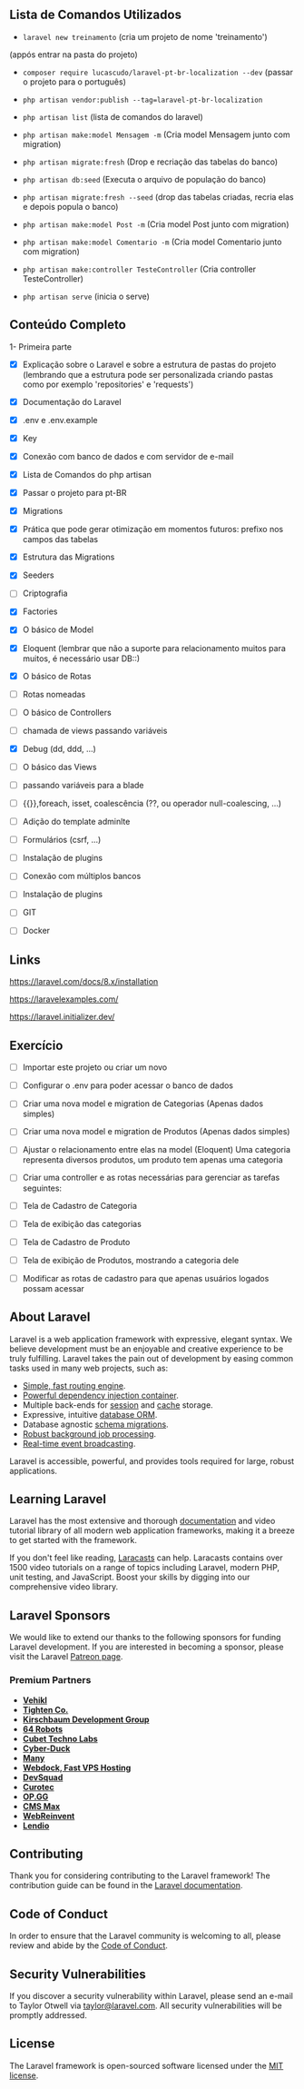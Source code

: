 ## Lista de Comandos Utilizados

- `laravel new treinamento` (cria um projeto de nome 'treinamento')

(appós entrar na pasta do projeto)

- `composer require lucascudo/laravel-pt-br-localization --dev` (passar o projeto para o português)
- `php artisan vendor:publish --tag=laravel-pt-br-localization`

- `php artisan list` (lista de comandos do laravel)

- `php artisan make:model Mensagem -m` (Cria model Mensagem junto com migration)
- `php artisan migrate:fresh` (Drop e recriação das tabelas do banco)
- `php artisan db:seed` (Executa o arquivo de população do banco)
- `php artisan migrate:fresh --seed` (drop das tabelas criadas, recria elas e depois popula o banco)
- `php artisan make:model Post -m` (Cria model Post junto com migration)
- `php artisan make:model Comentario -m` (Cria model Comentario junto com migration)
- `php artisan make:controller TesteController` (Cria controller TesteController)
- `php artisan serve` (inicia o serve)


## Conteúdo Completo

1- Primeira parte

- [X]   Explicação sobre o Laravel e sobre a estrutura de pastas do projeto (lembrando que a 
            estrutura pode ser personalizada criando pastas como por exemplo 'repositories' e 'requests')

- [x] Documentação do Laravel

- [X] .env e .env.example
- [x] Key
- [x] Conexão com banco de dados e com servidor de e-mail

- [x] Lista de Comandos do php artisan

- [x] Passar o projeto para pt-BR

- [x] Migrations
- [x] Prática que pode gerar otimização em momentos futuros: prefixo nos campos das tabelas
- [x] Estrutura das Migrations
- [x] Seeders
- [ ] Criptografia
- [x] Factories

- [x] O básico de Model
- [x] Eloquent (lembrar que não a suporte para relacionamento muitos para muitos, é necessário usar DB::)

- [x] O básico de Rotas
- [ ] Rotas nomeadas
- [ ] O básico de Controllers
- [ ] chamada de views passando variáveis
- [x] Debug (dd, ddd, ...)

- [ ] O básico das Views
- [ ] passando variáveis para a blade
- [ ] {{}},foreach, isset, coalescência (??, ou operador null-coalescing, ...)

- [ ] Adição do template adminlte

- [ ] Formulários (csrf, ...)
- [ ] Instalação de plugins

- [ ] Conexão com múltiplos bancos

- [ ] Instalação de plugins

- [ ] GIT

- [ ] Docker

## Links

https://laravel.com/docs/8.x/installation

https://laravelexamples.com/

https://laravel.initializer.dev/



## Exercício

- [ ] Importar este projeto ou criar um novo
- [ ] Configurar o .env para poder acessar o banco de dados

- [ ] Criar uma nova model e migration de Categorias (Apenas dados simples)
- [ ] Criar uma nova model e migration de Produtos (Apenas dados simples)

- [ ] Ajustar o relacionamento entre elas na model (Eloquent)
        Uma categoria representa diversos produtos, um produto tem apenas uma categoria


- [ ] Criar uma controller e as rotas necessárias para gerenciar as tarefas seguintes:

- [ ] Tela de Cadastro de Categoria
- [ ] Tela de exibição das categorias

- [ ] Tela de Cadastro de Produto
- [ ] Tela de exibição de Produtos, mostrando a categoria dele

- [ ] Modificar as rotas de cadastro para que apenas usuários logados possam acessar













## About Laravel

Laravel is a web application framework with expressive, elegant syntax. We believe development must be an enjoyable and creative experience to be truly fulfilling. Laravel takes the pain out of development by easing common tasks used in many web projects, such as:

- [Simple, fast routing engine](https://laravel.com/docs/routing).
- [Powerful dependency injection container](https://laravel.com/docs/container).
- Multiple back-ends for [session](https://laravel.com/docs/session) and [cache](https://laravel.com/docs/cache) storage.
- Expressive, intuitive [database ORM](https://laravel.com/docs/eloquent).
- Database agnostic [schema migrations](https://laravel.com/docs/migrations).
- [Robust background job processing](https://laravel.com/docs/queues).
- [Real-time event broadcasting](https://laravel.com/docs/broadcasting).

Laravel is accessible, powerful, and provides tools required for large, robust applications.

## Learning Laravel

Laravel has the most extensive and thorough [documentation](https://laravel.com/docs) and video tutorial library of all modern web application frameworks, making it a breeze to get started with the framework.

If you don't feel like reading, [Laracasts](https://laracasts.com) can help. Laracasts contains over 1500 video tutorials on a range of topics including Laravel, modern PHP, unit testing, and JavaScript. Boost your skills by digging into our comprehensive video library.

## Laravel Sponsors

We would like to extend our thanks to the following sponsors for funding Laravel development. If you are interested in becoming a sponsor, please visit the Laravel [Patreon page](https://patreon.com/taylorotwell).

### Premium Partners

- **[Vehikl](https://vehikl.com/)**
- **[Tighten Co.](https://tighten.co)**
- **[Kirschbaum Development Group](https://kirschbaumdevelopment.com)**
- **[64 Robots](https://64robots.com)**
- **[Cubet Techno Labs](https://cubettech.com)**
- **[Cyber-Duck](https://cyber-duck.co.uk)**
- **[Many](https://www.many.co.uk)**
- **[Webdock, Fast VPS Hosting](https://www.webdock.io/en)**
- **[DevSquad](https://devsquad.com)**
- **[Curotec](https://www.curotec.com/services/technologies/laravel/)**
- **[OP.GG](https://op.gg)**
- **[CMS Max](https://www.cmsmax.com/)**
- **[WebReinvent](https://webreinvent.com/?utm_source=laravel&utm_medium=github&utm_campaign=patreon-sponsors)**
- **[Lendio](https://lendio.com)**

## Contributing

Thank you for considering contributing to the Laravel framework! The contribution guide can be found in the [Laravel documentation](https://laravel.com/docs/contributions).

## Code of Conduct

In order to ensure that the Laravel community is welcoming to all, please review and abide by the [Code of Conduct](https://laravel.com/docs/contributions#code-of-conduct).

## Security Vulnerabilities

If you discover a security vulnerability within Laravel, please send an e-mail to Taylor Otwell via [taylor@laravel.com](mailto:taylor@laravel.com). All security vulnerabilities will be promptly addressed.

## License

The Laravel framework is open-sourced software licensed under the [MIT license](https://opensource.org/licenses/MIT).
